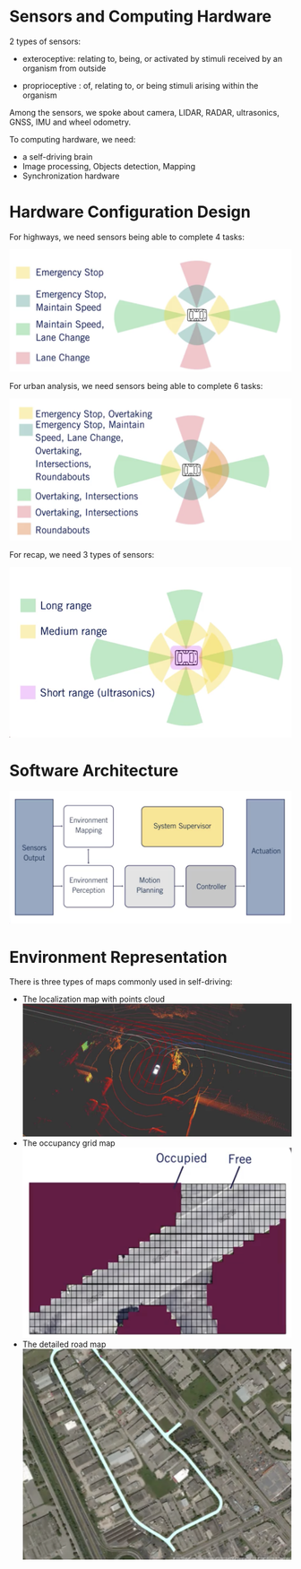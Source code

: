 # Sensors and Computing Hardware

2 types of sensors:

- exteroceptive: relating to, being, or activated by stimuli received by an organism from outside

- proprioceptive : of, relating to, or being stimuli arising within the organism

Among the sensors, we spoke about camera, LIDAR, RADAR, ultrasonics, GNSS, IMU and wheel odometry.

To computing hardware, we need:
- a self-driving brain
- Image processing, Objects detection, Mapping
- Synchronization hardware

# Hardware Configuration Design

For highways, we need sensors being able to complete 4 tasks:

![](highway_analysis.png)

For urban analysis, we need sensors being able to complete 6 tasks:

![](urban_analysis.png)

For recap, we need 3 types of sensors:

![](recap.png)

# Software Architecture

![](software_architcture.png)

# Environment Representation

There is three types of maps commonly used in self-driving:

- The localization map with points cloud
![](localiz_map.png)
- The occupancy grid map
![](occupancy_grid.png)
- The detailed road map
![](detailed_road.png)
